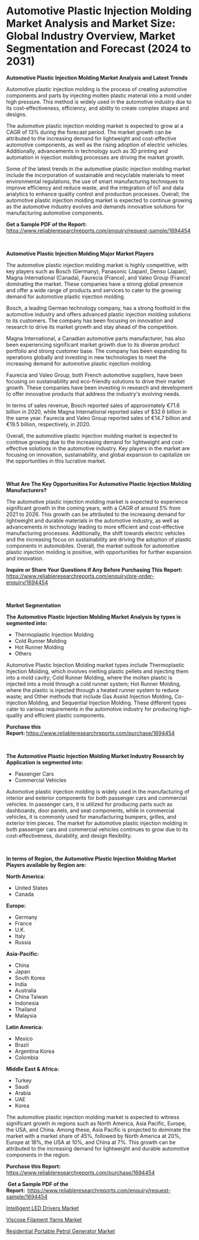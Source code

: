 <p><h1>Automotive Plastic Injection Molding Market Analysis and Market Size: Global Industry Overview, Market Segmentation and Forecast (2024 to 2031)</h1></p><p><strong>Automotive Plastic Injection Molding Market Analysis and Latest Trends</strong></p>
<p><p>Automotive plastic injection molding is the process of creating automotive components and parts by injecting molten plastic material into a mold under high pressure. This method is widely used in the automotive industry due to its cost-effectiveness, efficiency, and ability to create complex shapes and designs.</p><p>The automotive plastic injection molding market is expected to grow at a CAGR of 13% during the forecast period. The market growth can be attributed to the increasing demand for lightweight and cost-effective automotive components, as well as the rising adoption of electric vehicles. Additionally, advancements in technology such as 3D printing and automation in injection molding processes are driving the market growth.</p><p>Some of the latest trends in the automotive plastic injection molding market include the incorporation of sustainable and recyclable materials to meet environmental regulations, the use of smart manufacturing techniques to improve efficiency and reduce waste, and the integration of IoT and data analytics to enhance quality control and production processes. Overall, the automotive plastic injection molding market is expected to continue growing as the automotive industry evolves and demands innovative solutions for manufacturing automotive components.</p></p>
<p><strong>Get a Sample PDF of the Report:&nbsp;</strong> <a href="https://www.reliableresearchreports.com/enquiry/request-sample/1694454">https://www.reliableresearchreports.com/enquiry/request-sample/1694454</a></p>
<p>&nbsp;</p>
<p><strong>Automotive Plastic Injection Molding Major Market Players</strong></p>
<p><p>The automotive plastic injection molding market is highly competitive, with key players such as Bosch (Germany), Panasonic (Japan), Denso (Japan), Magna International (Canada), Faurecia (France), and Valeo Group (France) dominating the market. These companies have a strong global presence and offer a wide range of products and services to cater to the growing demand for automotive plastic injection molding.</p><p>Bosch, a leading German technology company, has a strong foothold in the automotive industry and offers advanced plastic injection molding solutions to its customers. The company has been focusing on innovation and research to drive its market growth and stay ahead of the competition.</p><p>Magna International, a Canadian automotive parts manufacturer, has also been experiencing significant market growth due to its diverse product portfolio and strong customer base. The company has been expanding its operations globally and investing in new technologies to meet the increasing demand for automotive plastic injection molding.</p><p>Faurecia and Valeo Group, both French automotive suppliers, have been focusing on sustainability and eco-friendly solutions to drive their market growth. These companies have been investing in research and development to offer innovative products that address the industry's evolving needs.</p><p>In terms of sales revenue, Bosch reported sales of approximately €71.6 billion in 2020, while Magna International reported sales of $32.6 billion in the same year. Faurecia and Valeo Group reported sales of €14.7 billion and €19.5 billion, respectively, in 2020.</p><p>Overall, the automotive plastic injection molding market is expected to continue growing due to the increasing demand for lightweight and cost-effective solutions in the automotive industry. Key players in the market are focusing on innovation, sustainability, and global expansion to capitalize on the opportunities in this lucrative market.</p></p>
<p>&nbsp;</p>
<p><strong>What Are The Key Opportunities For Automotive Plastic Injection Molding Manufacturers?</strong></p>
<p><p>The automotive plastic injection molding market is expected to experience significant growth in the coming years, with a CAGR of around 5% from 2021 to 2026. This growth can be attributed to the increasing demand for lightweight and durable materials in the automotive industry, as well as advancements in technology leading to more efficient and cost-effective manufacturing processes. Additionally, the shift towards electric vehicles and the increasing focus on sustainability are driving the adoption of plastic components in automobiles. Overall, the market outlook for automotive plastic injection molding is positive, with opportunities for further expansion and innovation.</p></p>
<p><strong>Inquire or Share Your Questions If Any Before Purchasing This Report:</strong> <a href="https://www.reliableresearchreports.com/enquiry/pre-order-enquiry/1694454">https://www.reliableresearchreports.com/enquiry/pre-order-enquiry/1694454</a></p>
<p>&nbsp;</p>
<p><strong>Market Segmentation</strong></p>
<p><strong>The Automotive Plastic Injection Molding Market Analysis by types is segmented into:</strong></p>
<p><ul><li>Thermoplastic Injection Molding</li><li>Cold Runner Molding</li><li>Hot Runner Molding</li><li>Others</li></ul></p>
<p><p>Automotive Plastic Injection Molding market types include Thermoplastic Injection Molding, which involves melting plastic pellets and injecting them into a mold cavity; Cold Runner Molding, where the molten plastic is injected into a mold through a cold runner system; Hot Runner Molding, where the plastic is injected through a heated runner system to reduce waste; and Other methods that include Gas Assist Injection Molding, Co-injection Molding, and Sequential Injection Molding. These different types cater to various requirements in the automotive industry for producing high-quality and efficient plastic components.</p></p>
<p><strong>Purchase this Report:&nbsp;</strong><a href="https://www.reliableresearchreports.com/purchase/1694454">https://www.reliableresearchreports.com/purchase/1694454</a></p>
<p>&nbsp;</p>
<p><strong>The Automotive Plastic Injection Molding Market Industry Research by Application is segmented into:</strong></p>
<p><ul><li>Passenger Cars</li><li>Commercial Vehicles</li></ul></p>
<p><p>Automotive plastic injection molding is widely used in the manufacturing of interior and exterior components for both passenger cars and commercial vehicles. In passenger cars, it is utilized for producing parts such as dashboards, door panels, and seat components, while in commercial vehicles, it is commonly used for manufacturing bumpers, grilles, and exterior trim pieces. The market for automotive plastic injection molding in both passenger cars and commercial vehicles continues to grow due to its cost-effectiveness, durability, and design flexibility.</p></p>
<p>&nbsp;</p>
<p><strong>In terms of Region, the Automotive Plastic Injection Molding Market Players available by Region are:</strong></p>
<p>
    <p> <strong> North America: </strong>
        <ul>
            <li>United States</li>
            <li>Canada</li>
        </ul>
        </p> 
    <p> <strong> Europe: </strong>
        <ul>
            <li>Germany</li>
            <li>France</li>
            <li>U.K.</li>
            <li>Italy</li>
            <li>Russia</li>
        </ul>
        </p> 
    <p> <strong> Asia-Pacific: </strong>
        <ul>
            <li>China</li>
            <li>Japan</li>
            <li>South Korea</li>
            <li>India</li>
            <li>Australia</li>
            <li>China Taiwan</li>
            <li>Indonesia</li>
            <li>Thailand</li>
            <li>Malaysia</li>
        </ul>
        </p> 
    <p> <strong> Latin America: </strong>
        <ul>
            <li>Mexico</li>
            <li>Brazil</li>
            <li>Argentina Korea</li>
            <li>Colombia</li>
        </ul>
        </p> 
    <p> <strong> Middle East & Africa: </strong>
        <ul>
            <li>Turkey</li>
            <li>Saudi</li>
            <li>Arabia</li>
            <li>UAE</li>
            <li>Korea</li>
        </ul>
    </p>
    </p>
<p><p>The automotive plastic injection molding market is expected to witness significant growth in regions such as North America, Asia Pacific, Europe, the USA, and China. Among these, Asia Pacific is projected to dominate the market with a market share of 45%, followed by North America at 20%, Europe at 18%, the USA at 10%, and China at 7%. This growth can be attributed to the increasing demand for lightweight and durable automotive components in the region.</p></p>
<p><strong>Purchase this Report: </strong><a href="https://www.reliableresearchreports.com/purchase/1694454">https://www.reliableresearchreports.com/purchase/1694454</a></p>
<p>&nbsp;<strong>Get a Sample PDF of the Report:&nbsp;&nbsp;</strong><a href="https://www.reliableresearchreports.com/enquiry/request-sample/1694454">https://www.reliableresearchreports.com/enquiry/request-sample/1694454</a></p>
<p><strong></strong></p>
<p><p><a href="https://view.publitas.com/reportprime-1/intelligent-led-drivers-market-furnish-information-about-market-size-market-share-market-dynamics-and-projections-spanning-from-2024-to-2031/">Intelligent LED Drivers Market</a></p><p><a href="https://view.publitas.com/reportprime-1/viscose-filament-yarns-market-research-report-unlocks-analysis-on-the-market-financial-status-market-size-and-market-revenue-upto-2030/">Viscose Filament Yarns Market</a></p><p><a href="https://view.publitas.com/reportprime-1/residential-portable-petrol-generator-market-insights-market-players-and-forecast-till-2030/">Residential Portable Petrol Generator Market</a></p></p>